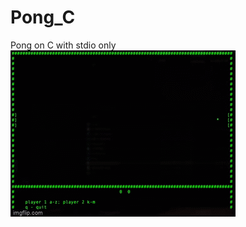 # Pong_C
Pong on C with stdio only
![Alt Text](https://github.com/ra5kolnikov/Pong_C/blob/develop/6tx7l6.gif)
